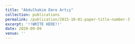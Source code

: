 ```yaml
---
title: "Abdulhakim Emre Artış"
collection: publications
permalink: /publication/2015-10-01-paper-title-number-3
excerpt: '!!WRİTE HERE!!'
date: 2020-09-09
venue: ''
---
```


